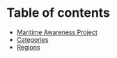 # Table of contents

* [Maritime Awareness Project](README.md)
* [Categories](categories.md)
* [Regions](regions.md)